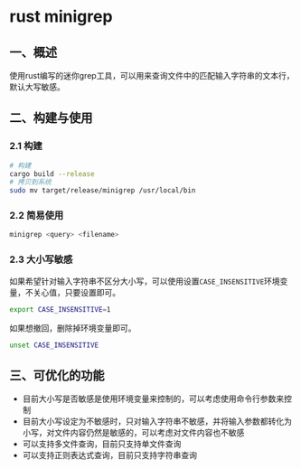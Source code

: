 # rust minigrep

## 一、概述

使用rust编写的迷你grep工具，可以用来查询文件中的匹配输入字符串的文本行，默认大写敏感。

## 二、构建与使用

### 2.1 构建

```bash
# 构建
cargo build --release
# 拷贝到系统
sudo mv target/release/minigrep /usr/local/bin
```

### 2.2 简易使用

```bash
minigrep <query> <filename>
```

### 2.3 大小写敏感

如果希望针对输入字符串不区分大小写，可以使用设置`CASE_INSENSITIVE`环境变量，不关心值，只要设置即可。

```bash
export CASE_INSENSITIVE=1
```

如果想撤回，删除掉环境变量即可。

```bash
unset CASE_INSENSITIVE
```

## 三、可优化的功能

- 目前大小写是否敏感是使用环境变量来控制的，可以考虑使用命令行参数来控制
- 目前大小写设定为不敏感时，只对输入字符串不敏感，并将输入参数都转化为小写，对文件内容仍然是敏感的，可以考虑对文件内容也不敏感
- 可以支持多文件查询，目前只支持单文件查询
- 可以支持正则表达式查询，目前只支持字符串查询
